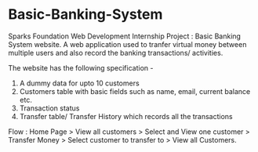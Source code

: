 # Basic-Banking-System

Sparks Foundation Web Development Internship Project : Basic Banking System website. A web application used to tranfer virtual money between multiple users and also record the banking transactions/ activities.

The website has the following specification -

1. A dummy data for upto 10 customers
2. Customers table with basic fields such as name, email, current balance etc.
3. Transaction status
4. Transfer table/ Transfer History which records all the transactions

Flow : Home Page > View all customers > Select and View one customer > Transfer Money > Select customer to transfer to > View all Customers.
